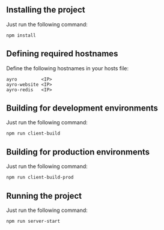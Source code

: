## Installing the project ##

Just run the following command:
````
npm install
````

## Defining required hostnames ##

Define the following hostnames in your hosts file:
````
ayro         <IP>
ayro-website <IP>
ayro-redis   <IP>
````

## Building for development environments ##

Just run the following command:
````
npm run client-build

````

## Building for production environments ##

Just run the following command:
````
npm run client-build-prod
````

## Running the project ##

Just run the following command:
````
npm run server-start
````
